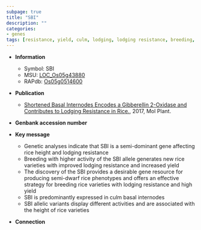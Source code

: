 ```yaml
---
subpage: true
title: "SBI"
description: ""
categories:
- genes
tags: [resistance, yield, culm, lodging, lodging resistance, breeding, height]
---
```


* **Information**  
    + Symbol: SBI  
    + MSU: [LOC_Os05g43880](http://rice.plantbiology.msu.edu/cgi-bin/ORF_infopage.cgi?orf=LOC_Os05g43880)  
    + RAPdb: [Os05g0514600](http://rapdb.dna.affrc.go.jp/viewer/gbrowse_details/irgsp1?name=Os05g0514600)  

* **Publication**  
    + [Shortened Basal Internodes Encodes a Gibberellin 2-Oxidase and Contributes to Lodging Resistance in Rice.](http://www.ncbi.nlm.nih.gov/pubmed?term=Shortened+Basal+Internodes+Encodes+a+Gibberellin+2-Oxidase+and+Contributes+to+Lodging+Resistance+in+Rice.%5BTitle%5D), 2017, Mol Plant.

* **Genbank accession number**  

* **Key message**  
    + Genetic analyses indicate that SBI is a semi-dominant gene affecting rice height and lodging resistance
    + Breeding with higher activity of the SBI allele generates new rice varieties with improved lodging resistance and increased yield
    + The discovery of the SBI provides a desirable gene resource for producing semi-dwarf rice phenotypes and offers an effective strategy for breeding rice varieties with lodging resistance and high yield
    + SBI is predominantly expressed in culm basal internodes
    + SBI allelic variants display different activities and are associated with the height of rice varieties

* **Connection**  



